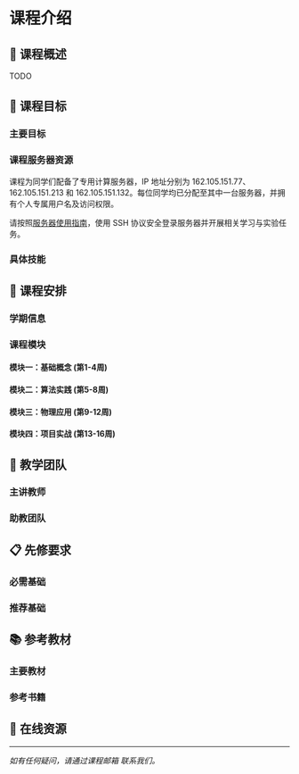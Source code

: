 
# 课程介绍

## 📖 课程概述

TODO

## 🎯 课程目标

### 主要目标

### 课程服务器资源

课程为同学们配备了专用计算服务器，IP 地址分别为 162.105.151.77、162.105.151.213 和 162.105.151.132。每位同学均已分配至其中一台服务器，并拥有个人专属用户名及访问权限。

请按照[服务器使用指南](/setup/server)，使用 SSH 协议安全登录服务器并开展相关学习与实验任务。

### 具体技能


## 📅 课程安排

### 学期信息

### 课程模块

#### 模块一：基础概念 (第1-4周)

#### 模块二：算法实践 (第5-8周)

#### 模块三：物理应用 (第9-12周)

#### 模块四：项目实战 (第13-16周)

## 👥 教学团队

### 主讲教师

### 助教团队

## 📋 先修要求

### 必需基础

### 推荐基础

## 📚 参考教材

### 主要教材

### 参考书籍

## 🔗 在线资源


---

*如有任何疑问，请通过课程邮箱  联系我们。*
